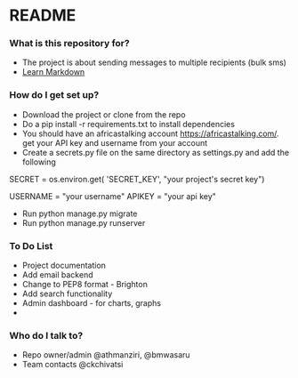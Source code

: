 # README #

### What is this repository for? ###

* The project is about sending messages to multiple recipients (bulk sms)
* [Learn Markdown](https://bitbucket.org/tutorials/markdowndemo)

### How do I get set up? ###

* Download the project or clone from the repo
* Do a pip install -r requirements.txt to install dependencies
* You should have an africastalking account https://africastalking.com/.
  get your API key and username from your account
* Create a secrets.py file on the same directory as settings.py and add the following

SECRET = os.environ.get(
    'SECRET_KEY', "your project's secret key")

USERNAME = "your username"
APIKEY   = "your api key"


* Run python manage.py migrate
* Run python manage.py runserver

### To Do List ###

* Project documentation
* Add email backend
* Change to PEP8 format - Brighton
* Add search functionality
* Admin dashboard - for charts, graphs
*   

### Who do I talk to? ###

* Repo owner/admin @athmanziri, @bmwasaru
* Team contacts @ckchivatsi